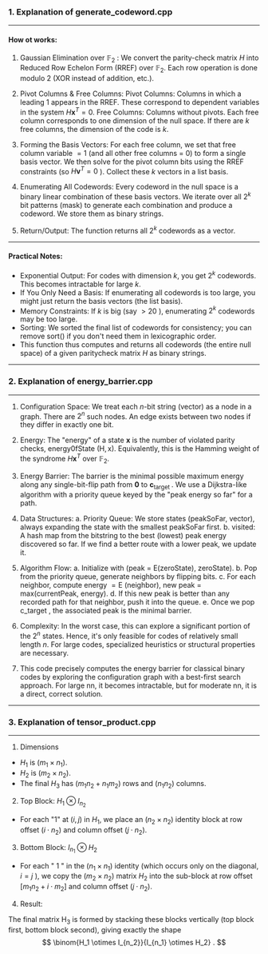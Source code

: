 
### 1. Explanation of generate_codeword.cpp

---
#### How ot works:

1. Gaussian Elimination over $\mathbb{F}_2$ : We convert the parity-check matrix $H$ into Reduced Row Echelon Form (RREF) over $\mathbb{F}_2$. Each row operation is done modulo 2 (XOR instead of addition, etc.).
   
2. Pivot Columns \& Free Columns: Pivot Columns: Columns in which a leading 1 appears in the RREF. These correspond to dependent variables in the system $H \mathbf{x}^T=0$. Free Columns: Columns without pivots. Each free column corresponds to one dimension of the null space. If there are $k$ free columns, the dimension of the code is $k$.
   
3. Forming the Basis Vectors: For each free column, we set that free column variable $=1$ (and all other free columns $=$ $0)$ to form a single basis vector. We then solve for the pivot column bits using the RREF constraints (so $H \mathbf{v}^T=0$ ). Collect these $k$ vectors in a list basis.

4. Enumerating All Codewords: Every codeword in the null space is a binary linear combination of these basis vectors. We iterate over all $2^k$ bit patterns (mask) to generate each combination and produce a codeword. We store them as binary strings.

5. Return/Output: The function returns all $2^k$ codewords as a vector<string>.

---

#### Practical Notes:

- Exponential Output: For codes with dimension $k$, you get $2^k$ codewords. This becomes intractable for large $k$.
- If You Only Need a Basis: If enumerating all codewords is too large, you might just return the basis vectors (the list basis).
- Memory Constraints: If $k$ is big (say $>20$ ), enumerating $2^k$ codewords may be too large.
- Sorting: We sorted the final list of codewords for consistency; you can remove sort() if you don't need them in lexicographic order.
- This function thus computes and returns all codewords (the entire null space) of a given paritycheck matrix $H$ as binary strings.

---

### 2. Explanation of energy_barrier.cpp

---

1. Configuration Space: We treat each $n$-bit string (vector) as a node in a graph. There are $2^n$ such nodes. An edge exists between two nodes if they differ in exactly one bit.
   
2. Energy: The "energy" of a state $\mathbf{x}$ is the number of violated parity checks, energy0fState $(\mathrm{H}, \mathrm{x})$. Equivalently, this is the Hamming weight of the syndrome $H \mathbf{x}^T$ over $\mathbb{F}_2$.
   
3. Energy Barrier: The barrier is the minimal possible maximum energy along any single-bit-flip path from $\mathbf{0}$ to $\mathbf{c}_{\text {target }}$. We use a Dijkstra-like algorithm with a priority queue keyed by the "peak energy so far" for a path.
   
4. Data Structures: a. Priority Queue: We store states (peakSoFar, vector<int>), always expanding the state with the smallest peakSoFar first. b. visited: A hash map from the bitstring to the best (lowest) peak energy discovered so far. If we find a better route with a lower peak, we update it.

5. Algorithm Flow: a. Initialize with (peak = E(zeroState), zeroState). b. Pop from the priority queue, generate neighbors by flipping bits. c. For each neighbor, compute energy $=\mathrm{E}$ (neighbor), new peak $=$ max(currentPeak, energy). d. If this new peak is better than any recorded path for that neighbor, push it into the queue. e. Once we pop c_target , the associated peak is the minimal barrier.

6. Complexity: In the worst case, this can explore a significant portion of the $2^n$ states. Hence, it's only feasible for codes of relatively small length $n$. For large codes, specialized heuristics or structural properties are necessary.

7. This code precisely computes the energy barrier for classical binary codes by exploring the configuration graph with a best-first search approach. For large nn, it becomes intractable, but for moderate nn, it is a direct, correct solution.

---

### 3. Explanation of tensor_product.cpp

---

1. Dimensions
- $H_1$ is $\left(m_1 \times n_1\right)$.
- $H_2$ is $\left(m_2 \times n_2\right)$.
- The final $H_3$ has $\left(m_1 n_2+n_1 m_2\right)$ rows and $\left(n_1 n_2\right)$ columns.
2. Top Block: $H_1 \otimes I_{n_2}$
- For each "1" at $(i, j)$ in $H_1$, we place an $\left(n_2 \times n_2\right)$ identity block at row offset $\left(i \cdot n_2\right)$ and column offset $\left(j \cdot n_2\right)$.
3. Bottom Block: $I_{n_1} \otimes H_2$
- For each " 1 " in the $\left(n_1 \times n_1\right)$ identity (which occurs only on the diagonal, $i=j$ ), we copy the $\left(m_2 \times n_2\right)$ matrix $H_2$ into the sub-block at row offset $\left[m_1 n_2+i \cdot m_2\right]$ and column offset $\left(j \cdot n_2\right)$.
4. Result:

The final matrix $\mathrm{H}_3$ is formed by stacking these blocks vertically (top block first, bottom block second), giving exactly the shape
$$
\binom{H_1 \otimes I_{n_2}}{I_{n_1} \otimes H_2} .
$$
